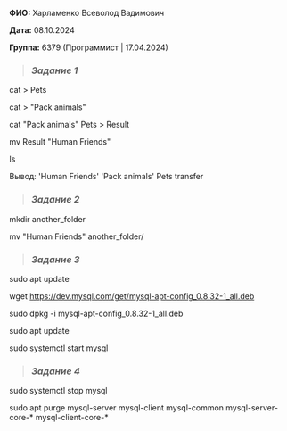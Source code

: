 **ФИО:** Харламенко Всеволод Вадимович

**Дата:** 08.10.2024

**Группа:** 6379 (Программист | 17.04.2024)

> ### _Задание 1_

cat > Pets

cat > "Pack animals"

cat "Pack animals" Pets > Result

mv Result "Human Friends"

ls

Вывод: 'Human Friends'  'Pack animals'   Pets   transfer


> ### _Задание 2_

mkdir another_folder

mv "Human Friends" another_folder/

> ### _Задание 3_
> 
sudo apt update

wget https://dev.mysql.com/get/mysql-apt-config_0.8.32-1_all.deb

sudo dpkg -i mysql-apt-config_0.8.32-1_all.deb

sudo apt update

sudo systemctl start mysql

> ### _Задание 4_
sudo systemctl stop mysql

sudo apt purge mysql-server mysql-client mysql-common mysql-server-core-* mysql-client-core-*

